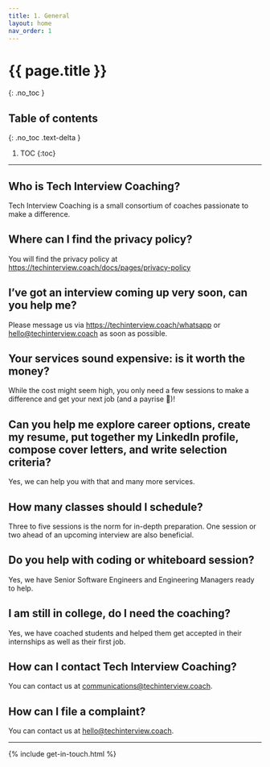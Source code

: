 ```yaml
---
title: 1. General
layout: home
nav_order: 1
---
```


# {{ page.title }}
{: .no_toc }

## Table of contents
{: .no_toc .text-delta }

1. TOC
{:toc}

---

## Who is Tech Interview Coaching?

Tech Interview Coaching is a small consortium of coaches passionate to make a difference.

## Where can I find the privacy policy?

You will find the privacy policy at https://techinterview.coach/docs/pages/privacy-policy

## I’ve got an interview coming up very soon, can you help me?
Please message us via https://techinterview.coach/whatsapp or hello@techinterview.coach as soon as possible.

## Your services sound expensive: is it worth the money?
While the cost might seem high, you only need a few sessions to make a difference and get your next job (and a payrise 🙂)!

## Can you help me explore career options, create my resume, put together my LinkedIn profile, compose cover letters, and write selection criteria?
Yes, we can help you with that and many more services.

## How many classes should I schedule?
Three to five sessions is the norm for in-depth preparation. One session or two ahead of an upcoming interview are also beneficial.

## Do you help with coding or whiteboard session?
Yes, we have Senior Software Engineers and Engineering Managers ready to help.

## I am still in college, do I need the coaching?
Yes, we have coached students and helped them get accepted in their internships as well as their first job.

## How can I contact Tech Interview Coaching?

You can contact us at communications@techinterview.coach.

## How can I file a complaint?

You can contact us at hello@techinterview.coach.

---

{% include get-in-touch.html %}